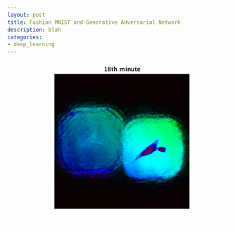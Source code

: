 ```yaml
---
layout: post
title: Fashion MNIST and Generative Adversarial Network
description: blah
categories: 
- deep_learning
---
```


<!-- test  -->

![gif](/assets/gifs/HFF_ptycDyna.gif "test")
<!-- ![Mike](/assets/images/me-and-kangaroo.jpg "Kangaroo and I") -->





